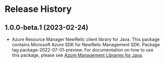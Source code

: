 # Release History

## 1.0.0-beta.1 (2023-02-24)

- Azure Resource Manager NewRelic client library for Java. This package contains Microsoft Azure SDK for NewRelic Management SDK.  Package tag package-2022-07-01-preview. For documentation on how to use this package, please see [Azure Management Libraries for Java](https://aka.ms/azsdk/java/mgmt).
